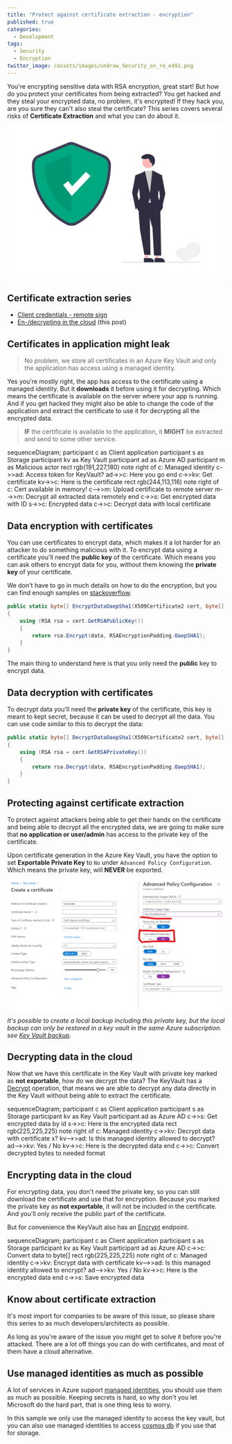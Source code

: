 ```yaml
---
title: "Protect against certificate extraction - encryption"
published: true
categories:
  - Development
tags:
  - Security
  - Encryption
twitter_image: /assets/images/undraw_Security_on_re_e491.png
---
```


You're encrypting sensitive data with RSA encryption, great start! But how do you protect your certificates from being extracted? You get hacked and they steal your encrypted data, no problem, it's encrypted! If they hack you, are you sure they can't also steal the certificate? This series covers several risks of **Certificate Extraction** and what you can do about it.

![undraw image](/assets/images/undraw_Security_on_re_e491.png)

<!--more-->

## Certificate extraction series

- [Client credentials - remote sign](/2022/05/27/certificate-extraction-client-credentials/)
- [En-/decrypting in the cloud](/2022/06/01/certificate-extraction-encryption/) (this post)

## Certificates in application might leak

> No problem, we store all certificates in an Azure Key Vault and only the application has access using a managed identity.

Yes you're mostly right, the app has access to the certificate using a managed identity. But it **downloads** it before using it for decrypting. Which means the certificate is available on the server where your app is running. And if you get hacked they might also be able to change the code of the application and extract the certificate to use it for decrypting all the encrypted data.

> **IF** the certificate is available to the application, it **MIGHT** be extracted and send to some other service.

<div class="mermaid">
sequenceDiagram;
    participant c as Client application
    participant s as Storage
    participant kv as Key Vault
    participant ad as Azure AD
    participant m as Malicious actor
    rect rgb(191,227,180)
    note right of c: Managed identity
    c->>ad: Access token for KeyVault?
    ad->>c: Here you go
    end
    c->>kv: Get certificate
    kv->>c: Here is the certificate
    rect rgb(244,113,116)
    note right of c: Cert available in memory!
    c-->>m: Upload certificate to remote server
    m-->>m: Decrypt all extracted data remotely
    end
    c->>s: Get encrypted data with ID
    s->>c: Encrypted data
    c->>c: Decrypt data with local certificate
</div>

## Data encryption with certificates

You can use certificates to encrypt data, which makes it a lot harder for an attacker to do something malicious with it.
To encrypt data using a certificate you'll need the **public key** of the certificate. Which means you can ask others to encrypt data for you, without them knowing the **private key** of your certificate.

We don't have to go in much details on how to do the encryption, but you can find enough samples on [stackoverflow](https://stackoverflow.com/a/41595289/639153).

```csharp
public static byte[] EncryptDataOaepSha1(X509Certificate2 cert, byte[] data)
{
    using (RSA rsa = cert.GetRSAPublicKey())
    {
        return rsa.Encrypt(data, RSAEncryptionPadding.OaepSHA1);
    }
}
```

The main thing to understand here is that you only need the **public** key to encrypt data.

## Data decryption with certificates

To decrypt data you'll need the **private key** of the certificate, this key is meant to kept secret, because it can be used to decrypt all the data. You can use code similar to this to decrypt the data:

```csharp
public static byte[] DecryptDataOaepSha1(X509Certificate2 cert, byte[] data)
{
    using (RSA rsa = cert.GetRSAPrivateKey())
    {
        return rsa.Decrypt(data, RSAEncryptionPadding.OaepSHA1);
    }
}
```

## Protecting against certificate extraction

To protect against attackers being able to get their hands on the certificate and being able to decrypt all the encrypted data, we are going to make sure that **no application or user/admin** has access to the private key of the certificate.

Upon certificate generation in the Azure Key Vault, you have the option to set **Exportable Private Key** to `No` under `Advanced Policy Configuration`. Which means the private key, will **NEVER** be exported.

![Key vault generate not exportable certificate](/assets/images/2022/06/keyvault-private-key-not-exportable.png)

*It's possible to create a local backup including this private key, but the local backup can only be restored in a key vault in the same Azure subscription. see [Key Vault backup](https://docs.microsoft.com/en-us/azure/key-vault/general/backup).*

## Decrypting data in the cloud

Now that we have this certificate in the Key Vault with private key marked as **not exportable**, how do we decrypt the data? The KeyVault has a [Decrypt](https://docs.microsoft.com/en-us/rest/api/keyvault/keys/decrypt/decrypt) operation, that means we are able to decrypt any data directly in the Key Vault without being able to extract the certificate.

<div class="mermaid">
sequenceDiagram;
    participant c as Client application
    participant s as Storage
    participant kv as Key Vault
    participant ad as Azure AD
    c->>s: Get encrypted data by id
    s->>c: Here is the encrypted data
    rect rgb(225,225,225)
    note right of c: Managed identity
    c->>kv: Decrypt data with certificate x?
    kv-->>ad: Is this managed identity allowed to decrypt?
    ad-->>kv: Yes / No
    kv->>c: Here is the decrypted data
    end
    c->>c: Convert decrypted bytes to needed format
</div>

## Encrypting data in the cloud

For encrypting data, you don't need the private key, so you can still download the certificate and use that for encryption. Because you marked the private key as **not exportable**, it will not be included in the certificate. And you'll only receive the public part of the certificate.

But for convenience the KeyVault also has an [Encrypt](https://docs.microsoft.com/en-us/rest/api/keyvault/keys/encrypt/encrypt) endpoint.

<div class="mermaid">
sequenceDiagram;
    participant c as Client application
    participant s as Storage
    participant kv as Key Vault
    participant ad as Azure AD
    c->>c: Convert data to byte[]
    rect rgb(225,225,225)
    note right of c: Managed identity
    c->>kv: Encrypt data with certificate
    kv-->>ad: Is this managed identity allowed to encrypt?
    ad-->>kv: Yes / No
    kv->>c: Here is the encrypted data
    end
    c->>s: Save encrypted data
</div>

## Know about certificate extraction

It's most import for companies to be aware of this issue, so please share this series to as much developers/architects as possible.

As long as you're aware of the issue you might get to solve it before you're attacked. There are a lot off things you can do with certificates, and most of them have a cloud alternative.

## Use managed identities as much as possible

A lot of services in Azure support [managed identities](https://docs.microsoft.com/en-us/azure/active-directory/managed-identities-azure-resources/overview), you should use them as much as possible. Keeping secrets is hard, so why don't you let Microsoft do the hard part, that is one thing less to worry.

In this sample we only use the managed identity to access the key vault, but you can also use managed identities to access [cosmos db](https://docs.microsoft.com/en-us/azure/cosmos-db/managed-identity-based-authentication) if you use that for storage.

<script src="{{ "/assets/mermaid-8.9.2/mermaid.min.js" | relative_url }}"></script>
